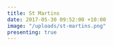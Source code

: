 ```yaml
---
title: St Martins
date: 2017-05-30 09:52:00 +10:00
image: "/uploads/st-martins.png"
presenting: true
---
```


